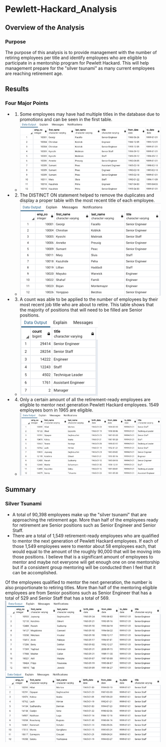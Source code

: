 # Pewlett-Hackard_Analysis

## Overview of the Analysis

### Purpose

The purpose of this analysis is to provide management with the number of retiring employees per title and identify employees who are eligible to participate in a mentorship program for Pewlett Hackard. This will help management prepare for the "silver tsunami" as many current employees are reaching retirement age. 

## Results

### Four Major Points

- 1. Some employees may have had multiple titles in the database due to promotions and can be seen in the first table.

    - ![duplicates](https://github.com/myljacobo/Pewlett-Hackard_Analysis/blob/master/Queries/duplicates.png?raw=true)

- 2. The DISTINCT ON statement helped to remove the duplicates and display a proper table with the most recent title of each employee.

    - ![duplicates_removed](https://github.com/myljacobo/Pewlett-Hackard_Analysis/blob/master/Queries/duplicates_removed.png?raw=true)

- 3. A count was able to be applied to the number of employees by their most recent job title who are about to retire. This table shows that the majority of positions that will need to be filled are Senior positions.

    - ![retiring_counts](https://github.com/myljacobo/Pewlett-Hackard_Analysis/blob/master/Queries/retiring_counts.png?raw=true)

- 4. Only a certain amount of all the retirement-ready employees are eligible to mentor next generation Pewlett Hackard employees. 1549 employees born in 1965 are eligible. 

    - ![mentorship](https://github.com/myljacobo/Pewlett-Hackard_Analysis/blob/master/Queries/mentorship.png?raw=true)


## Summary

### Silver Tsunami

- A total of 90,398 employees make up the "silver tsunami" that are approaching the retirement age. More than half of the employees ready for retirement are Senior positions such as Senior Engineer and Senior Staff.
- There are a total of 1,549 retirement-ready employees who are qualified to mentor the next generation of Pewlett Hackard employees. If each of those 1,549 employees were to mentor about 58 employees each, that would equal to the amount of the roughly 90,000 that will be moving into those positions. I believe that is a significant amount of employees to mentor and maybe not everyone will get enough one on one mentorship but if a consistent group mentoring will be conducted then I feel that it can be accomplished. 

Of the employees qualified to mentor the next generation, the number is also proportionate to retiring titles. More than half of the mentoring eligible employees are from Senior positions such as Senior Engineer that has a total of 529 and Senior Staff that has a total of 569. 
![senior_engineer](https://github.com/myljacobo/Pewlett-Hackard_Analysis/blob/master/Queries/senior_engineer.png?raw=true) ![senior_staff](https://github.com/myljacobo/Pewlett-Hackard_Analysis/blob/master/Queries/senior_staff.png?raw=true)

